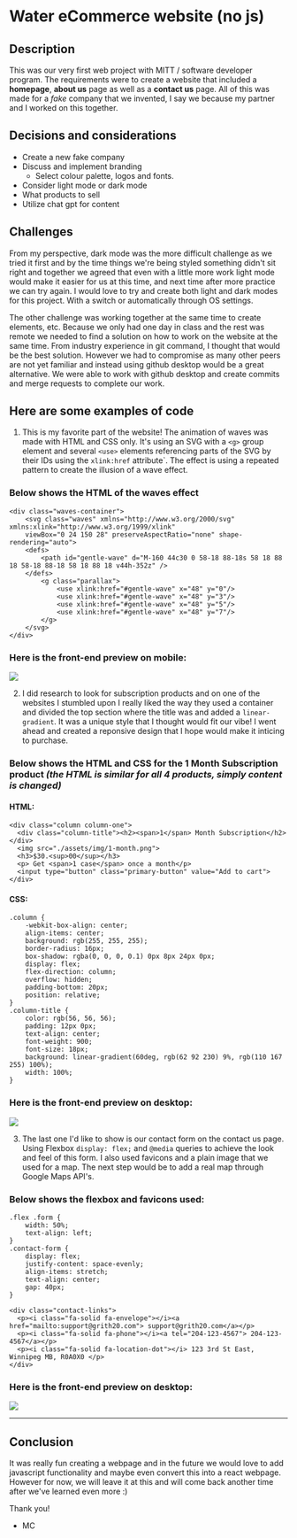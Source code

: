 # Water eCommerce website (no js)

## Description
This was our very first web project with MITT / software developer program.
The requirements were to create a website that included a **homepage**, **about us** page as well as a **contact us** page.
All of this was made for a _fake_ company that we invented, I say we because my partner and I worked on this together.

## Decisions and considerations
- Create a new fake company
- Discuss and implement branding
  - Select colour palette, logos and fonts.
- Consider light mode or dark mode
- What products to sell
- Utilize chat gpt for content

## Challenges
From my perspective, dark mode was the more difficult challenge as we tried it first and by the time things we're being styled
something didn't sit right and together we agreed that even with a little more work light mode would make it easier for us at 
this time, and next time after more practice we can try again. I would love to try and create both light and dark modes for this 
project. With a switch or automatically through OS settings.

The other challenge was working together at the same time to create elements, etc. Because we only had one day in class and the 
rest was remote we needed to find a solution on how to work on the website at the same time. From industry experience in git 
command, I thought that would be the best solution. However we had to compromise as many other peers are not yet familiar and
instead using github desktop would be a great alternative. We were able to work with github desktop and create commits and merge
requests to complete our work.

## Here are some examples of code
1. This is my favorite part of the website! The animation of waves was made with HTML and CSS only.
It's using an SVG with a `<g>` group element and several `<use>` elements referencing parts of the SVG by their IDs using the 
`xlink:href` attribute`. The effect is using a repeated pattern to create the illusion of a wave effect.

### Below shows the HTML of the waves effect
```
<div class="waves-container">
    <svg class="waves" xmlns="http://www.w3.org/2000/svg" xmlns:xlink="http://www.w3.org/1999/xlink"
    viewBox="0 24 150 28" preserveAspectRatio="none" shape-rendering="auto">
    <defs>
        <path id="gentle-wave" d="M-160 44c30 0 58-18 88-18s 58 18 88 18 58-18 88-18 58 18 88 18 v44h-352z" />
    </defs>
        <g class="parallax">
            <use xlink:href="#gentle-wave" x="48" y="0"/>
            <use xlink:href="#gentle-wave" x="48" y="3"/>
            <use xlink:href="#gentle-wave" x="48" y="5"/>
            <use xlink:href="#gentle-wave" x="48" y="7"/>
        </g>
    </svg>
</div>
```
### Here is the front-end preview on mobile:
![](https://github.com/mcguenette/water_demo_site/blob/main/2023-10-15%2018-45-27.gif)

2. I did research to look for subscription products and on one of the websites I stumbled upon I really liked the way they used a container
and divided the top section where the title was and added a `linear-gradient`. It was a unique style that I thought would fit our vibe! I went ahead
and created a reponsive design that I hope would make it inticing to purchase.

### Below shows the HTML and CSS for the 1 Month Subscription product _(the HTML is similar for all 4 products, simply content is changed)_

#### HTML:
```
<div class="column column-one">
  <div class="column-title"><h2><span>1</span> Month Subscription</h2></div>
  <img src="./assets/img/1-month.png">
  <h3>$30.<sup>00</sup></h3>
  <p> Get <span>1 case</span> once a month</p>
  <input type="button" class="primary-button" value="Add to cart">
</div>
```
#### CSS:
```
.column {
    -webkit-box-align: center;
    align-items: center;
    background: rgb(255, 255, 255);
    border-radius: 16px;
    box-shadow: rgba(0, 0, 0, 0.1) 0px 8px 24px 0px;
    display: flex;
    flex-direction: column;
    overflow: hidden;
    padding-bottom: 20px;
    position: relative;
}
.column-title {
    color: rgb(56, 56, 56);
    padding: 12px 0px;
    text-align: center;
    font-weight: 900;
    font-size: 18px;
    background: linear-gradient(60deg, rgb(62 92 230) 9%, rgb(110 167 255) 100%);
    width: 100%;
}
```

### Here is the front-end preview on desktop:
![](https://github.com/mcguenette/water_demo_site/blob/main/subs_products.png)

3. The last one I'd like to show is our contact form on the contact us page. Using Flexbox `display: flex;` and `@media` queries to achieve
the look and feel of this form. I also used favicons  and a plain image that we used for a map. The next step would be to add a real map
through Google Maps API's.

### Below shows the flexbox and favicons used:
```
.flex .form {
    width: 50%;
    text-align: left;
}
.contact-form {
    display: flex;
    justify-content: space-evenly;
    align-items: stretch;
    text-align: center;
    gap: 40px;
}
```
```
<div class="contact-links">
  <p><i class="fa-solid fa-envelope"></i><a href="mailto:support@grith20.com"> support@grith20.com</a></p>
  <p><i class="fa-solid fa-phone"></i><a tel="204-123-4567"> 204-123-4567</a></p>
  <p><i class="fa-solid fa-location-dot"></i> 123 3rd St East, Winnipeg MB, R0A0X0 </p>
</div>
```

### Here is the front-end preview on desktop:
![](https://github.com/mcguenette/water_demo_site/blob/main/contact_us_img.png)

---

## Conclusion
It was really fun creating a webpage and in the future we would love to add javascript functionality and maybe even convert this into a react
webpage. However for now, we will leave it at this and will come back another time after we've learned even more :) 

Thank you!
- MC

